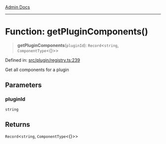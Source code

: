 [Admin Docs](/)

***

# Function: getPluginComponents()

> **getPluginComponents**(`pluginId`): `Record`\<`string`, `ComponentType`\<\{\}\>\>

Defined in: [src/plugin/registry.ts:239](https://github.com/PalisadoesFoundation/talawa-admin/blob/main/src/plugin/registry.ts#L239)

Get all components for a plugin

## Parameters

### pluginId

`string`

## Returns

`Record`\<`string`, `ComponentType`\<\{\}\>\>
